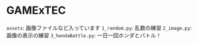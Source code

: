 # GAMExTEC

`assets`: 画像ファイルなど入っています
`1_random.py`: 乱数の練習
`2_image.py`: 画像の表示の練習
`3_hondaBattle.py`: 一日一回ホンダとバトル！
